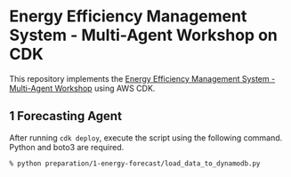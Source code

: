 # Energy Efficiency Management System - Multi-Agent Workshop on CDK
This repository implements the [Energy Efficiency Management System - Multi-Agent Workshop](https://github.com/aws-samples/bedrock-multi-agents-collaboration-workshop) using AWS CDK.

## 1 Forecasting Agent

After running `cdk deploy`, execute the script using the following command.
Python and boto3 are required.

```sh
% python preparation/1-energy-forecast/load_data_to_dynamodb.py
```